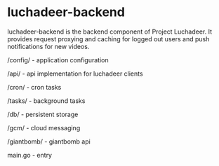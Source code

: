 # luchadeer-backend #

luchadeer-backend is the backend component of Project Luchadeer. It provides request proxying and caching for logged out users and push notifications for new videos.

/config/ - application configuration

/api/ - api implementation for luchadeer clients

/cron/ - cron tasks

/tasks/ - background tasks

/db/ - persistent storage

/gcm/ - cloud messaging

/giantbomb/ - giantbomb api

main.go - entry